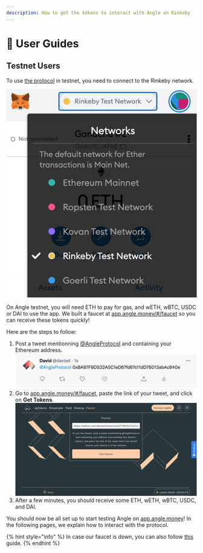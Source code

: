```yaml
---
description: How to get the tokens to interact with Angle on Rinkeby
---
```


# 📔 User Guides

## Testnet Users

To use [the protocol](https://app.angle.money) in testnet, you need to connect to the Rinkeby network.

![Metamask Rinkeby](../../.gitbook/assets/metamask-rinkeby-userguide.jpg)

On Angle testnet, you will need ETH to pay for gas, and wETH, wBTC, USDC or DAI to use the app. We built a faucet at [app.angle.money/#/faucet](https://app.angle.money/#/faucet) so you can receive these tokens quickly!

Here are the steps to follow:

1. Post a tweet mentionning [@AngleProtocol](https://twitter.com/AngleProtocol/) and containing your Ethereum address.
   <img width="600" src="../../.gitbook/assets/tweet-address-userguide.png">
2. Go to [app.angle.money/#/faucet](https://app.angle.money/#/faucet), paste the link of your tweet, and click on **Get Tokens**.
   <img width="600" src="../../.gitbook/assets/faucet.jpg">
3. After a few minutes, you should receive some ETH, wETH, wBTC, USDC, and DAI.

You should now be all set up to start testing Angle on [app.angle.money](https://app.angle.money/#/faucet)! In the following pages, we explain how to interact with the protocol.

{% hint style="info" %}
In case our faucet is down, you can also follow [this](https://teller.gitbook.io/teller-1/testing-guide/getting-testnet-tokens-rinkeby) guide.
{% endhint %}
